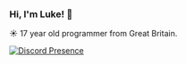 ### Hi, I'm Luke! 👋

☀️ 17 year old programmer from Great Britain.

[![Discord Presence](https://lanyard-profile-readme.vercel.app/api/641442593833484348)](https://discord.com/users/641442593833484348)
